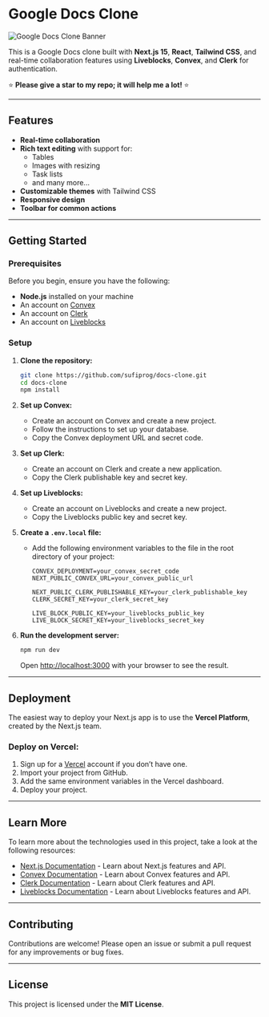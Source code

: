 # Google Docs Clone

![Google Docs Clone Banner](https://i.ibb.co/qdtTM6R/docs-clone-banner.png)

This is a Google Docs clone built with **Next.js 15**, **React**, **Tailwind CSS**, and real-time collaboration features using **Liveblocks**, **Convex**, and **Clerk** for authentication.

⭐ **Please give a star to my repo; it will help me a lot!** ⭐

---

## Features

- **Real-time collaboration**
- **Rich text editing** with support for:
  - Tables
  - Images with resizing
  - Task lists
  - and many more...
- **Customizable themes** with Tailwind CSS
- **Responsive design**
- **Toolbar for common actions**

---

## Getting Started

### Prerequisites

Before you begin, ensure you have the following:

- **Node.js** installed on your machine
- An account on [Convex](https://convex.dev)
- An account on [Clerk](https://clerk.dev)
- An account on [Liveblocks](https://liveblocks.io)

### Setup

1. **Clone the repository:**

   ```bash
   git clone https://github.com/sufiprog/docs-clone.git
   cd docs-clone
   npm install
   ```

2. **Set up Convex:**
   - Create an account on Convex and create a new project.
   - Follow the instructions to set up your database.
   - Copy the Convex deployment URL and secret code.

3. **Set up Clerk:**
   - Create an account on Clerk and create a new application.
   - Copy the Clerk publishable key and secret key.

4. **Set up Liveblocks:**
   - Create an account on Liveblocks and create a new project.
   - Copy the Liveblocks public key and secret key.

5. **Create a `.env.local` file:**
   - Add the following environment variables to the file in the root directory of your project:

     ```env
     CONVEX_DEPLOYMENT=your_convex_secret_code
     NEXT_PUBLIC_CONVEX_URL=your_convex_public_url

     NEXT_PUBLIC_CLERK_PUBLISHABLE_KEY=your_clerk_publishable_key
     CLERK_SECRET_KEY=your_clerk_secret_key

     LIVE_BLOCK_PUBLIC_KEY=your_liveblocks_public_key
     LIVE_BLOCK_SECRET_KEY=your_liveblocks_secret_key
     ```

6. **Run the development server:**

   ```bash
   npm run dev
   ```

   Open [http://localhost:3000](http://localhost:3000) with your browser to see the result.

---

## Deployment

The easiest way to deploy your Next.js app is to use the **Vercel Platform**, created by the Next.js team.

### Deploy on Vercel:

1. Sign up for a [Vercel](https://vercel.com) account if you don’t have one.
2. Import your project from GitHub.
3. Add the same environment variables in the Vercel dashboard.
4. Deploy your project.

---

## Learn More

To learn more about the technologies used in this project, take a look at the following resources:

- [Next.js Documentation](https://nextjs.org/docs) - Learn about Next.js features and API.
- [Convex Documentation](https://docs.convex.dev) - Learn about Convex features and API.
- [Clerk Documentation](https://clerk.dev/docs) - Learn about Clerk features and API.
- [Liveblocks Documentation](https://liveblocks.io/docs) - Learn about Liveblocks features and API.

---

## Contributing

Contributions are welcome! Please open an issue or submit a pull request for any improvements or bug fixes.

---

## License

This project is licensed under the **MIT License**.

